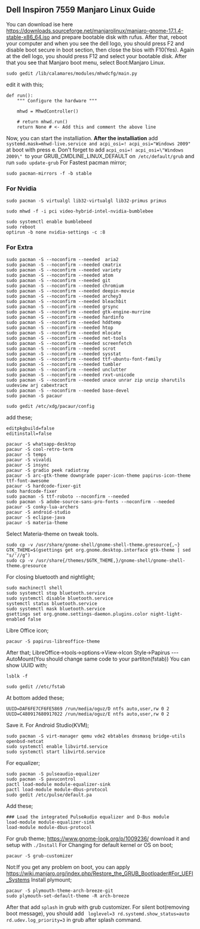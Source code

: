 ## Dell Inspiron 7559 Manjaro Linux Guide

You can download ise here https://downloads.sourceforge.net/manjarolinux/manjaro-gnome-17.1.4-stable-x86_64.iso and prepare bootable disk with rufus. After that, reboot your computer and when you see the dell logo, you should press F2 and disable boot secure in boot section, then close the bios with F10(Yes). Again at the dell logo, you should press F12 and select your bootable disk. After that you see that Manjaro boot menu, select Boot:Manjaro Linux. 
```
sudo gedit /lib/calamares/modules/mhwdcfg/main.py
```
edit it with this;
```
def run():
    """ Configure the hardware """
    
    mhwd = MhwdController()
    
    # return mhwd.run()
    return None # <- Add this and comment the above line
```
Now, you can start the installiation.
**After the installiation**
add `systemd.mask=mhwd-live.service and acpi_osi=! acpi_osi="Windows 2009" ` at boot with press e.
Don't forget to add `acpi_osi=! acpi_osi=\"Windows 2009\" `to your GRUB_CMDLINE_LINUX_DEFAULT on` /etc/default/grub` and run `sudo update-grub`
For Fastest pacman mirror;
```
sudo pacman-mirrors -f -b stable
```
### For Nvidia
```
sudo pacman -S virtualgl lib32-virtualgl lib32-primus primus

sudo mhwd -f -i pci video-hybrid-intel-nvidia-bumblebee

sudo systemctl enable bumblebeed
sudo reboot
optirun -b none nvidia-settings -c :8
```
### For Extra
```
sudo pacman -S --noconfirm --needed  aria2
sudo pacman -S --noconfirm --needed cmatrix
sudo pacman -S --noconfirm --needed variety
sudo pacman -S --noconfirm --needed atom
sudo pacman -S --noconfirm --needed git
sudo pacman -S --noconfirm --needed chromium
sudo pacman -S --noconfirm --needed deepin-movie
sudo pacman -S --noconfirm --needed archey3
sudo pacman -S --noconfirm --needed bleachbit
sudo pacman -S --noconfirm --needed grsync
sudo pacman -S --noconfirm --needed gtk-engine-murrine
sudo pacman -S --noconfirm --needed hardinfo
sudo pacman -S --noconfirm --needed hddtemp
sudo pacman -S --noconfirm --needed htop
sudo pacman -S --noconfirm --needed mlocate
sudo pacman -S --noconfirm --needed net-tools
sudo pacman -S --noconfirm --needed screenfetch
sudo pacman -S --noconfirm --needed scrot
sudo pacman -S --noconfirm --needed sysstat
sudo pacman -S --noconfirm --needed ttf-ubuntu-font-family
sudo pacman -S --noconfirm --needed tumbler
sudo pacman -S --noconfirm --needed unclutter
sudo pacman -S --noconfirm --needed rxvt-unicode
sudo pacman -S --noconfirm --needed unace unrar zip unzip sharutils uudeview arj cabextract
sudo pacman -S --noconfirm --needed base-devel
sudo pacman -S pacaur
```
```
sudo gedit /etc/xdg/pacaur/config
```
add these;
```
editpkgbuild=false
editinstall=false
```
```
pacaur -S whatsapp-desktop
pacaur -S cool-retro-term
pacaur -S temps
pacaur -S vivaldi
pacaur -S insync
pacaur -S gradio peek radiotray
pacaur -S arc-gtk-theme downgrade paper-icon-theme papirus-icon-theme ttf-font-awesome
pacaur -S hardcode-fixer-git
sudo hardcode-fixer
sudo pacman -S ttf-roboto --noconfirm --needed
sudo pacman -S adobe-source-sans-pro-fonts --noconfirm --needed
pacaur -S conky-lua-archers
pacaur -S android-studio
pacaur -S eclipse-java
pacaur -S materia-theme
```
Select Materia-theme on tweak tools.
```
sudo cp -v /usr/share/gnome-shell/gnome-shell-theme.gresource{,~}
GTK_THEME=$(gsettings get org.gnome.desktop.interface gtk-theme | sed "s/'//g")
sudo cp -v /usr/share{/themes/$GTK_THEME,}/gnome-shell/gnome-shell-theme.gresource
```
For closing bluetooth and nightlight;
```
sudo machinectl shell
sudo systemctl stop bluetooth.service
sudo systemctl disable bluetooth.service
systemctl status bluetooth.service
sudo systemctl mask bluetooth.service
gsettings set org.gnome.settings-daemon.plugins.color night-light-enabled false
```
Libre Office icon;
```
pacaur -S papirus-libreoffice-theme
```
After that;
LibreOffice->tools->options->View->Icon Style->Papirus
---AutoMount(You should change same code to your partiton(fstab))
You can show UUID with;
```
lsblk -f
```
```
sudo gedit //etc/fstab

```
At bottom added these;

```
UUID=DAF6FE7CF6FE5869 /run/media/oguz/D ntfs auto,user,rw 0 2
UUID=C480917680917022 /run/media/oguz/E ntfs auto,user,rw 0 2
```
Save it.
For Android Studio(KVM);
```
sudo pacman -S virt-manager qemu vde2 ebtables dnsmasq bridge-utils openbsd-netcat
sudo systemctl enable libvirtd.service
sudo systemctl start libvirtd.service
```
For equalizer;
```
sudo pacman -S pulseaudio-equalizer
sudo pacman -S pavucontrol
pactl load-module module-equalizer-sink
pactl load-module module-dbus-protocol
sudo gedit /etc/pulse/default.pa
```
Add these;
```
### Load the integrated PulseAudio equalizer and D-Bus module
load-module module-equalizer-sink
load-module module-dbus-protocol
```
For grub theme;
https://www.gnome-look.org/p/1009236/
download it and setup with ```./Install```
For Changing for default kernel or OS on boot;
```
pacaur -S grub-customizer
```
Not:If you get any problem on boot, you can apply https://wiki.manjaro.org/index.php/Restore_the_GRUB_Bootloader#For_UEFI_Systems
Install plymount;
```
pacaur -S plymouth-theme-arch-breeze-git
sudo plymouth-set-default-theme -R arch-breeze

```
After that add ```splash``` in grub with grub customizer. For silent bot(removing boot message), you should add ` loglevel=3 rd.systemd.show_status=auto rd.udev.log_priority=3` in grub after splash command.
